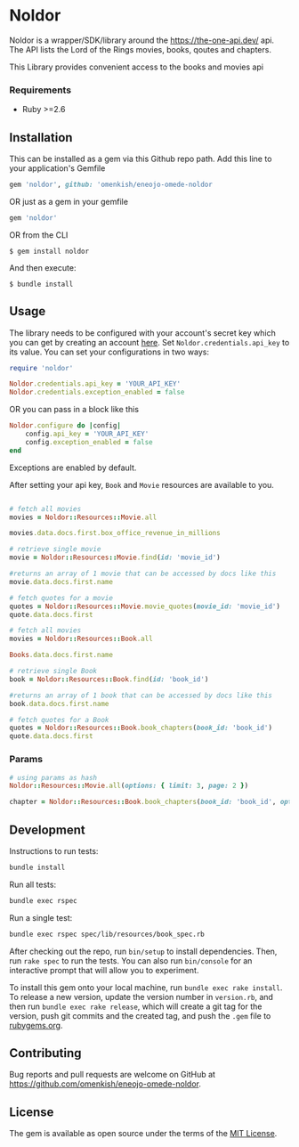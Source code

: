 # Noldor

Noldor is a wrapper/SDK/library around the https://the-one-api.dev/ api. The API lists the Lord of the Rings movies, books, qoutes and chapters.

This Library provides convenient access to the books and movies api

### Requirements

- Ruby >=2.6

## Installation
This can be installed as a gem via this Github repo path. Add this line to your application's Gemfile

```ruby
gem 'noldor', github: 'omenkish/eneojo-omede-noldor
```

OR  just as a gem in your gemfile

```ruby
gem 'noldor'
```

OR from the CLI

    $ gem install noldor


And then execute:

    $ bundle install


## Usage

The library needs to be configured with your account's secret key which you can get by creating an account [here](https://the-one-api.dev/). Set `Noldor.credentials.api_key` to its value. You can set your configurations in two ways:

```ruby
require 'noldor'

Noldor.credentials.api_key = 'YOUR_API_KEY'
Noldor.credentials.exception_enabled = false

```

OR you can pass in a block like this

```ruby
Noldor.configure do |config|
    config.api_key = 'YOUR_API_KEY'
    config.exception_enabled = false
end

```

Exceptions are enabled by default.


After setting your api key, `Book` and `Movie` resources are available to you.

```ruby

# fetch all movies
movies = Noldor::Resources::Movie.all

movies.data.docs.first.box_office_revenue_in_millions

# retrieve single movie
movie = Noldor::Resources::Movie.find(id: 'movie_id')

#returns an array of 1 movie that can be accessed by docs like this
movie.data.docs.first.name

# fetch quotes for a movie
quotes = Noldor::Resources::Movie.movie_quotes(movie_id: 'movie_id')
quote.data.docs.first

# fetch all movies
movies = Noldor::Resources::Book.all

Books.data.docs.first.name

# retrieve single Book
book = Noldor::Resources::Book.find(id: 'book_id')

#returns an array of 1 book that can be accessed by docs like this
book.data.docs.first.name

# fetch quotes for a Book
quotes = Noldor::Resources::Book.book_chapters(book_id: 'book_id')
quote.data.docs.first
```

### Params
```ruby
# using params as hash
Noldor::Resources::Movie.all(options: { limit: 3, page: 2 })

chapter = Noldor::Resources::Book.book_chapters(book_id: 'book_id', options: { sort: 'DESC'})

```

## Development

Instructions to run tests:

```sh
bundle install
```

Run all tests:

```sh
bundle exec rspec
```

Run a single test:

```sh
bundle exec rspec spec/lib/resources/book_spec.rb
```

After checking out the repo, run `bin/setup` to install dependencies. Then, run `rake spec` to run the tests. You can also run `bin/console` for an interactive prompt that will allow you to experiment.

To install this gem onto your local machine, run `bundle exec rake install`. To release a new version, update the version number in `version.rb`, and then run `bundle exec rake release`, which will create a git tag for the version, push git commits and the created tag, and push the `.gem` file to [rubygems.org](https://rubygems.org).

## Contributing

Bug reports and pull requests are welcome on GitHub at https://github.com/omenkish/eneojo-omede-noldor.

## License

The gem is available as open source under the terms of the [MIT License](https://opensource.org/licenses/MIT).
